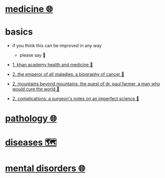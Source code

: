 # [medicine 🌐](http://www.wikiwand.com/en/Medicine)


# basics

- if you think this can be improved in any way  
	- please say 💙


- [1. khan academy health and medicine 👀](https://www.khanacademy.org/science/health-and-medicine)

- [2. the emperor of all maladies: a biography of cancer 📕](https://www.goodreads.com/book/show/7170627-the-emperor-of-all-maladies)

- [2. mountains beyond mountains: the quest of dr. paul farmer, a man who would cure the world 📕](https://www.goodreads.com/book/show/10235.Mountains_Beyond_Mountains)

- [2. complications: a surgeon's notes on an imperfect science 📕](https://www.goodreads.com/book/show/4477.Complications)


# [pathology 🌐](http://www.wikiwand.com/en/Pathology)


# [diseases 🗺️](https://my.mindnode.com/qSpAkmpgvtHK27TFhysj9svBh7fBaZKjuFztc1ms)


# [mental disorders 🌐](http://www.wikiwand.com/en/Mental_disorder)

